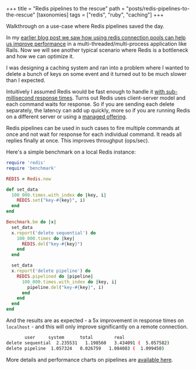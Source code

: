 +++
title = "Redis pipelines to the rescue"
path = "posts/redis-pipelines-to-the-rescue"
[taxonomies]
tags = ["redis", "ruby", "caching"]
+++

Walkthrough on a use-case where Redis pipelines saved the day.

<!-- more -->

In my [earlier blog post we saw how using redis connection pools can help us improve performance][1] in a multi-threaded/multi-process application like Rails.
Now we will see another typical scenario where Redis is a bottleneck and how we can optimize it.

I was designing a caching system and ran into a problem where I wanted to delete a bunch of keys on some event and it turned out to be much slower than I expected.

Intuitively I assumed Redis would be fast enough to handle it [with sub-millisecond response times][2].
Turns out Redis uses client-server model and each command waits for response. So if you are sending each delete separately, the latency can add up quickly, more so if you are running Redis on a different server or using a [managed offering][3].

Redis pipelines can be used in such cases to fire multiple commands at once and not wait for response for each individual command. It reads all replies finally at once. This improves throughput (ops/sec).

Here's a simple benchmark on a local Redis instance:

```ruby
require 'redis'
require 'benchmark'

REDIS = Redis.new

def set_data
  100_000.times.with_index do |key, i|
    REDIS.set("key-#{key}", i)
  end
end

Benchmark.bm do |x|
  set_data
  x.report('delete sequential') do
    100_000.times do |key|
      REDIS.del("key-#{key}")
    end
  end

  set_data
  x.report('delete pipeline') do
    REDIS.pipelined do |pipeline|
      100_000.times.with_index do |key, i|
        pipeline.del("key-#{key}", i)
      end
    end
  end
end
```

And the results are as expected - a 5x improvement in response times on `localhost` - and this will only improve significantly on a remote connection.

```sh
       user     system      total        real
delete sequential  2.235531   1.198560   3.434091 (  5.057582)
delete pipeline  1.057324   0.026759   1.084083 (  1.099450)
```

More details and performance charts on pipelines are [available here][4].


[1]: https://tejasbubane.github.io/posts/2020-04-22-redis-connection-pool-in-rails/
[2]: https://redis.io/docs/latest/develop/data-types/json/performance/
[3]: https://app.redislabs.com/
[4]: https://redis.io/docs/latest/develop/use/pipelining/
